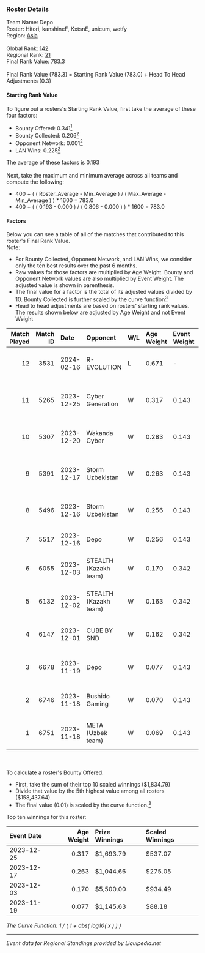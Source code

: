 ### Roster Details<br />
Team Name: Depo<br />
Roster: Hitori, kanshineF, KxtsnE, unicum, wetfy<br />
Region: [Asia]( ../standings_asia.md)<br />
<br />
Global Rank: [142](../standings_global.md)<br />
Regional Rank: [21]( ../standings_asia.md)<br />
Final Rank Value:  783.3<br />
<br />
Final Rank Value (783.3) = Starting Rank Value (783.0) + Head To Head Adjustments (0.3)<br />

#### Starting Rank Value<br />
To figure out a rosters's Starting Rank Value, first take the average of these four factors:<br />
- Bounty Offered: 0.341[<sup>1</sup>](#table2)
- Bounty Collected: 0.206[<sup>2</sup>](#table1)
- Opponent Network: 0.001[<sup>2</sup>](#table1)
- LAN Wins: 0.225[<sup>2</sup>](#table1)

The average of these factors is 0.193<br />
<br />
Next, take the maximum and minimum average across all teams and compute the following:<br />
- 400 + ( ( Roster_Average - Min_Average ) / ( Max_Average - Min_Average ) ) * 1600 = 783.0
- 400 + ( ( 0.193 - 0.000 ) / ( 0.806 - 0.000 ) ) * 1600 = 783.0


#### Factors<br />
Below you can see a table of all of the matches that contributed to this roster's Final Rank Value.<br />
Note:<br />

- For Bounty Collected, Opponent Network, and LAN Wins, we consider only the ten best results over the past 6 months.
- Raw values for those factors are multiplied by Age Weight. Bounty and Opponent Network values are also multiplied by Event Weight. The adjusted value is shown in parenthesis.
- The final value for a factor is the total of its adjusted values divided by 10. Bounty Collected is further scaled by the curve function[<sup>3</sup>](#curveFunction)
- Head to head adjustments are based on rosters' starting rank values. The results shown below are adjusted by Age Weight and not Event Weight
<span id="table1"></span><br />


| Match Played | Match ID | Date       | Opponent              | W/L | Age Weight | Event Weight | Bounty Collected | Opponent Network | LAN Wins     | H2H Adj. | Roster                                           |
| -: | -: | :- | :- | :- | :- | :- | :- | :- | :- | -: | :- |
|           12 |     3531 | 2024-02-16 | R-EVOLUTION           | L   | 0.671      | -            | -                | -                | -            |   -17.65 | Hitori, kanshineF, KxtsnE, unicum, wetfy         |
|           11 |     5265 | 2023-12-25 | Cyber Generation      | W   | 0.317      | 0.143        | 0.002 (0.000)    | 0.044 (0.002)    | true (0.317) |     3.22 | BEASTOFEAST, CEKKA, dARkjezz, hawachi, uRuRuRkiN |
|           10 |     5307 | 2023-12-20 | Wakanda Cyber         | W   | 0.283      | 0.143        | -                | 0.000 (0.000)    | true (0.283) |     0.87 | captoun, du6ai, FERGANAA, frist4f, LightFeeling  |
|            9 |     5391 | 2023-12-17 | Storm Uzbekistan      | W   | 0.263      | 0.143        | 0.001 (0.000)    | 0.009 (0.000)    | true (0.263) |     2.41 | BEASFOFEAST, CEKKA, dARkjezz, hawachi, uRuRuRkiN |
|            8 |     5496 | 2023-12-16 | Storm Uzbekistan      | W   | 0.256      | 0.143        | 0.001 (0.000)    | 0.009 (0.000)    | true (0.256) |     2.35 | fr0k, Hitori, icyvlone, kanshineF, wetfy         |
|            7 |     5517 | 2023-12-16 | Depo                  | W   | 0.256      | 0.143        | 0.000 (0.000)    | 0.005 (0.000)    | true (0.256) |     1.93 | aokah1ka, KxtsnE, lordsei, teygu, unicum         |
|            6 |     6055 | 2023-12-03 | STEALTH (Kazakh team) | W   | 0.170      | 0.342        | 0.004 (0.000)    | 0.020 (0.001)    | true (0.170) |     1.96 | Gilzera, Goodlikee, ner, R3LiFw0w, shiawase777   |
|            5 |     6132 | 2023-12-02 | STEALTH (Kazakh team) | W   | 0.163      | 0.342        | 0.004 (0.000)    | 0.020 (0.001)    | true (0.163) |     1.89 | fr0k, Hitori, icyvlone, kanshineF, wetfy         |
|            4 |     6147 | 2023-12-01 | CUBE BY SND           | W   | 0.162      | 0.342        | 0.013 (0.001)    | 0.138 (0.008)    | true (0.162) |     1.85 | alkarenn, dosikzz, OxygeN, rinn, syph0           |
|            3 |     6678 | 2023-11-19 | Depo                  | W   | 0.077      | 0.143        | 0.000 (0.000)    | 0.005 (0.000)    | true (0.077) |     0.60 | BEASFOFEAST, CEKKA, KxtsnE, lordsei, teygu       |
|            2 |     6746 | 2023-11-18 | Bushido Gaming        | W   | 0.070      | 0.143        | 0.000 (0.000)    | 0.002 (0.000)    | true (0.070) |     0.52 | fr0k, Hitori, icyvlone, kanshineF, wetfy         |
|            1 |     6751 | 2023-11-18 | META (Uzbek team)     | W   | 0.069      | 0.143        | 0.000 (0.000)    | -                | -            |     0.37 | fr0k, Hitori, icyvlone, kanshineF, wetfy         |

<br />
<span id="table2"></span><br />
To calculate a roster's Bounty Offered:<br />

- First, take the sum of their top 10 scaled winnings ($1,834.79)
- Divide that value by the 5th highest value among all rosters ($158,437.64)
- The final value (0.01) is scaled by the curve function.[<sup>3</sup>](#curveFunction)

Top ten winnings for this roster:<br />

| Event Date | Age Weight | Prize Winnings | Scaled Winnings |
| :- | -: | :- | :- |
| 2023-12-25 |      0.317 | $1,693.79      | $537.07         |
| 2023-12-17 |      0.263 | $1,044.66      | $275.05         |
| 2023-12-03 |      0.170 | $5,500.00      | $934.49         |
| 2023-11-19 |      0.077 | $1,145.63      | $88.18          |


<span id="curveFunction"></span>_The Curve Function: 1 / ( 1 + abs( log10( x ) ) )_<br />

---
_Event data for Regional Standings provided by Liquipedia.net_<br />
